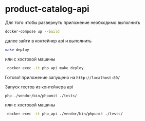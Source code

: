 # product-catalog-api

Для того чтобы развернуть приложение необходимо выполнить
```bash
docker-compose up --build
```

далее зайти в контейнер api и выполнить
```bash
make deploy
```
или с хостовой машины
```bash
 docker exec -it php_api make deploy
```
Готово! приложение запущено на `http://localhost:80/`


Запуск тестов из контейнера api
```bash
php ./vendor/bin/phpunit ./tests/
```
или с хостовой машины
```bash
 docker exec -it php_api ./vendor/bin/phpunit ./tests/
```